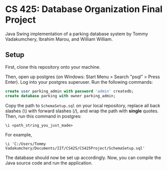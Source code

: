 # CS 425: Database Organization Final Project

Java Swing implementation of a parking database system by Tommy Vadakumchery, Ibrahim Marou, and William William.

## Setup

First, clone this repository onto your machine.

Then, open up postgres (on Windows: Start Menu > Search "psql" > Press Enter). Log into your postgres superuser. Run the following commands:

```sql
create user parking_admin with password 'admin' createdb;
create database parking with owner parking_admin;
```

Copy the path to `SchemaSetup.sql` on your local repository, replace all back slashes (\\) with forward slashes (\/), and wrap the path with **single** quotes. Then, run this command in postgres:

```
\i <path_string_you_just_made>
```

For example, 

```
\i 'C:/Users/Tommy Vadakumchery/Documents/IIT/CS425/CS425Project/SchemaSetup.sql'
```

The database should now be set up accordingly. Now, you can compile the Java source code and run the application.